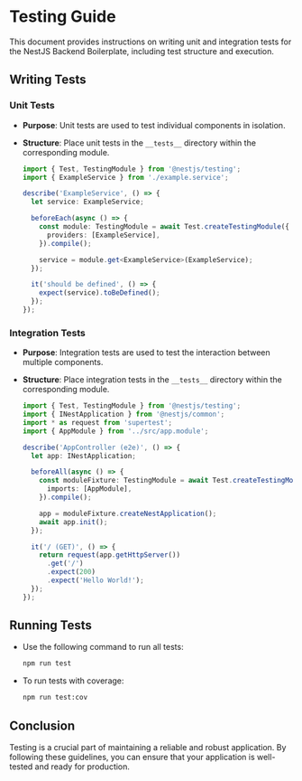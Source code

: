 # Testing Guide

This document provides instructions on writing unit and integration tests for the NestJS Backend Boilerplate, including test structure and execution.

## Writing Tests

### Unit Tests

- **Purpose**: Unit tests are used to test individual components in isolation.
- **Structure**: Place unit tests in the `__tests__` directory within the corresponding module.

  ```typescript
  import { Test, TestingModule } from '@nestjs/testing';
  import { ExampleService } from './example.service';

  describe('ExampleService', () => {
    let service: ExampleService;

    beforeEach(async () => {
      const module: TestingModule = await Test.createTestingModule({
        providers: [ExampleService],
      }).compile();

      service = module.get<ExampleService>(ExampleService);
    });

    it('should be defined', () => {
      expect(service).toBeDefined();
    });
  });
  ```

### Integration Tests

- **Purpose**: Integration tests are used to test the interaction between multiple components.
- **Structure**: Place integration tests in the `__tests__` directory within the corresponding module.

  ```typescript
  import { Test, TestingModule } from '@nestjs/testing';
  import { INestApplication } from '@nestjs/common';
  import * as request from 'supertest';
  import { AppModule } from '../src/app.module';

  describe('AppController (e2e)', () => {
    let app: INestApplication;

    beforeAll(async () => {
      const moduleFixture: TestingModule = await Test.createTestingModule({
        imports: [AppModule],
      }).compile();

      app = moduleFixture.createNestApplication();
      await app.init();
    });

    it('/ (GET)', () => {
      return request(app.getHttpServer())
        .get('/')
        .expect(200)
        .expect('Hello World!');
    });
  });
  ```

## Running Tests

- Use the following command to run all tests:

  ```bash
  npm run test
  ```

- To run tests with coverage:

  ```bash
  npm run test:cov
  ```

## Conclusion

Testing is a crucial part of maintaining a reliable and robust application. By following these guidelines, you can ensure that your application is well-tested and ready for production.
